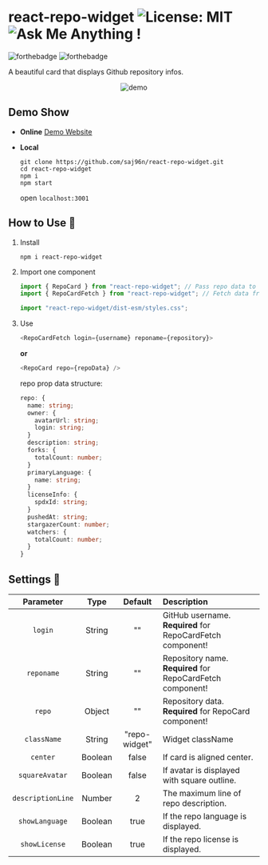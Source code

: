# react-repo-widget ![License: MIT](https://img.shields.io/badge/License-MIT-blue.svg) ![Ask Me Anything !](https://img.shields.io/badge/Ask%20me-anything-pink.svg)

![forthebadge](https://forthebadge.com/images/badges/made-with-typescript.svg)
![forthebadge](https://forthebadge.com/images/badges/powered-by-coffee.svg)

A beautiful card that displays Github repository infos.

<p align="center"><img src="docs/demo.png" alt="demo"></p>

## Demo Show

- **Online** [Demo Website](https://saj96n.github.io/react-repo-widget/)

- **Local**

  ```shell
  git clone https://github.com/saj96n/react-repo-widget.git
  cd react-repo-widget
  npm i
  npm start
  ```

  open `localhost:3001`

## How to Use 🍕

1. Install

   ```shell
   npm i react-repo-widget
   ```

1. Import one component

   ```javascript
   import { RepoCard } from "react-repo-widget"; // Pass repo data to the component
   import { RepoCardFetch } from "react-repo-widget"; // Fetch data from the GitHub

   import "react-repo-widget/dist-esm/styles.css";
   ```

1. Use
   ```javascript
   <RepoCardFetch login={username} reponame={repository}>
   ```
   **or**
   ```javascript
   <RepoCard repo={repoData} />
   ```
   repo prop data structure:
   ```ts
   repo: {
     name: string;
     owner: {
       avatarUrl: string;
       login: string;
     }
     description: string;
     forks: {
       totalCount: number;
     }
     primaryLanguage: {
       name: string;
     }
     licenseInfo: {
       spdxId: string;
     }
     pushedAt: string;
     stargazerCount: number;
     watchers: {
       totalCount: number;
     }
   }
   ```

## Settings 🔨

|     Parameter     |  Type   |    Default    | Description                                                |
| :---------------: | :-----: | :-----------: | :--------------------------------------------------------- |
|      `login`      | String  |      ""       | GitHub username. **Required** for RepoCardFetch component! |
|    `reponame`     | String  |      ""       | Repository name. **Required** for RepoCardFetch component! |
|      `repo`       | Object  |      ""       | Repository data. **Required** for RepoCard component!      |
|    `className`    | String  | "repo-widget" | Widget className                                           |
|     `center`      | Boolean |     false     | If card is aligned center.                                 |
|  `squareAvatar`   | Boolean |     false     | If avatar is displayed with square outline.                |
| `descriptionLine` | Number  |       2       | The maximum line of repo description.                      |
|  `showLanguage`   | Boolean |     true      | If the repo language is displayed.                         |
|   `showLicense`   | Boolean |     true      | If the repo license is displayed.                          |
